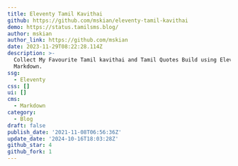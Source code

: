 ```yaml
---
title: Eleventy Tamil Kavithai
github: https://github.com/mskian/eleventy-tamil-kavithai
demo: https://status.tamilsms.blog/
author: mskian
author_link: https://github.com/mskian
date: 2023-11-29T08:22:28.114Z
description: >-
  Collect My Favourite Tamil kavithai and Tamil Quotes Build using Eleventy and
  Markdown.
ssg:
  - Eleventy
css: []
ui: []
cms:
  - Markdown
category:
  - Blog
draft: false
publish_date: '2021-11-08T06:56:36Z'
update_date: '2024-10-16T18:03:28Z'
github_star: 4
github_fork: 1
---
```

